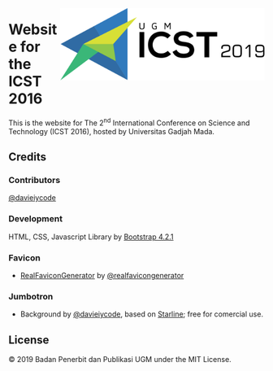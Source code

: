 <a href="http://icst.ugm.ac.id/2016/"><img src="https://github.com/bppugm/icst-2016/blob/master/images/logos/logo.svg" height="142px" align="right"></a>

# Website for the ICST 2016

This is the website for The 2<sup>nd</sup> International Conference on Science and Technology (ICST 2016), hosted by Universitas Gadjah Mada.

## Credits

### Contributors

[@davieiycode](https://github.com/davieiycode)

### Development

HTML, CSS, Javascript Library by [Bootstrap 4.2.1](https://getbootstrap.com/docs/4.2/)

### Favicon

+ [RealFaviconGenerator](http://realfavicongenerator.net/) by [@realfavicongenerator](https://github.com/realfavicongenerator)

### Jumbotron

+ Background by [@davieiycode](https://github.com/davieiycode), based on [Starline](https://www.freepik.com/free-vector/halftone-texture-frame-with-text-space_2543378.htm); free for comercial use.

## License

© 2019 Badan Penerbit dan Publikasi UGM under the MIT License.